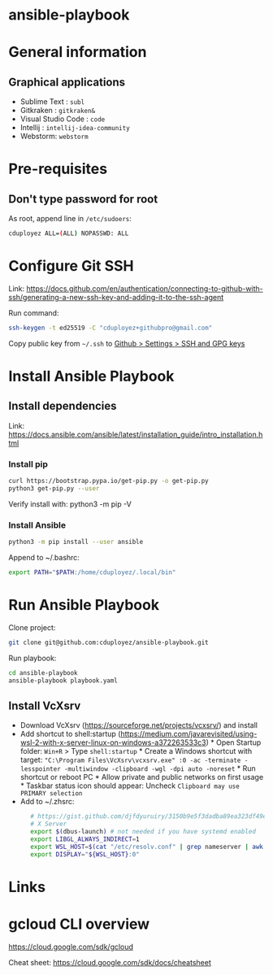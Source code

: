 # ansible-playbook

# General information

## Graphical applications
* Sublime Text : `subl`
* Gitkraken : `gitkraken&`
* Visual Studio Code : `code`
* Intellij : `intellij-idea-community`
* Webstorm: `webstorm`

# Pre-requisites

## Don't type password for root

As root, append line in `/etc/sudoers`:

```sh
cduployez ALL=(ALL) NOPASSWD: ALL
```

# Configure Git SSH

Link: https://docs.github.com/en/authentication/connecting-to-github-with-ssh/generating-a-new-ssh-key-and-adding-it-to-the-ssh-agent

Run command:
```sh
ssh-keygen -t ed25519 -C "cduployez+githubpro@gmail.com"
```

Copy public key from `~/.ssh` to [Github > Settings > SSH and GPG keys](https://github.com/settings/keys)

# Install Ansible Playbook

## Install dependencies

Link: https://docs.ansible.com/ansible/latest/installation_guide/intro_installation.html

### Install pip

```sh
curl https://bootstrap.pypa.io/get-pip.py -o get-pip.py
python3 get-pip.py --user
```

Verify install with: python3 -m pip -V

### Install Ansible
```sh
python3 -m pip install --user ansible
```

Append to ~/.bashrc:
```sh
export PATH="$PATH:/home/cduployez/.local/bin"
```

# Run Ansible Playbook

Clone project:
```sh
git clone git@github.com:cduployez/ansible-playbook.git
```

Run playbook:
```sh
cd ansible-playbook
ansible-playbook playbook.yaml
```

## Install VcXsrv

* Download VcXsrv (https://sourceforge.net/projects/vcxsrv/) and install
* Add shortcut to shell:startup (https://medium.com/javarevisited/using-wsl-2-with-x-server-linux-on-windows-a372263533c3)
      * Open Startup folder: `Win+R` > Type `shell:startup`
      * Create a Windows shortcut with target: `"C:\Program Files\VcXsrv\vcxsrv.exe" :0 -ac -terminate -lesspointer -multiwindow -clipboard -wgl -dpi auto -noreset`
      * Run shortcut or reboot PC
      * Allow private and public networks on first usage
      * Taskbar status icon should appear: Uncheck `Clipboard may use PRIMARY selection`
* Add to ~/.zhsrc:
```sh
      # https://gist.github.com/djfdyuruiry/3150b9e5f3dadba89ea323df49ea7ab1
      # X Server
      export $(dbus-launch) # not needed if you have systemd enabled
      export LIBGL_ALWAYS_INDIRECT=1
      export WSL_HOST=$(cat "/etc/resolv.conf" | grep nameserver | awk '{print $2}' )
      export DISPLAY="${WSL_HOST}:0"
```

# Links

# gcloud CLI overview

https://cloud.google.com/sdk/gcloud

Cheat sheet: https://cloud.google.com/sdk/docs/cheatsheet
